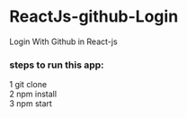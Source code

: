# ReactJs-github-Login
Login With Github in React-js

<h3> steps to run this app:</h3>
1 git clone<br/>
2 npm install<br/>
3 npm start<br/>
